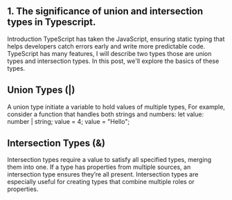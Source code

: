 ## 1.	The significance of union and intersection types in Typescript.
Introduction
TypeScript has taken the JavaScript, ensuring static typing that helps developers catch errors early and write more predictable code. TypeScript has many features, I will describe two types those are union types and intersection types. In this post, we'll explore the basics of these types. 
## Union Types (|)
A union type initiate a variable to hold values of multiple types, For example, consider a function that handles both strings and numbers:
let value: number | string;
 value = 4; 
 value = "Hello"; 
## Intersection Types (&)
Intersection types require a value to satisfy all specified types, merging them into one. If a type has properties from multiple sources, an intersection type ensures they’re all present. Intersection types are especially useful for creating types that combine multiple roles or properties.
